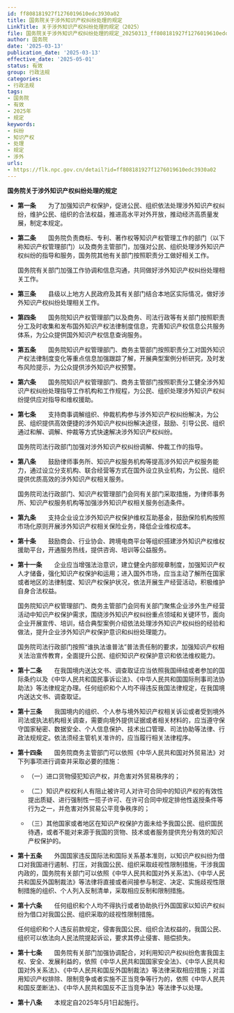 ```yaml
---
id: ff808181927f1276019610edc3930a02
title: 国务院关于涉外知识产权纠纷处理的规定
LinkTitle: 关于涉外知识产权纠纷处理的规定（2025）
file: 国务院关于涉外知识产权纠纷处理的规定_20250313_ff808181927f1276019610edc3930a02.docx
author: 国务院
date: '2025-03-13'
publication_date: '2025-03-13'
effective_date: '2025-05-01'
status: 有效
group: 行政法规
categories:
- 行政法规
tags:
- 国务院
- 有效
- 2025年
- 规定
keywords:
- 纠纷
- 知识产权
- 处理
- 规定
- 涉外
urls:
- https://flk.npc.gov.cn/detail?id=ff808181927f1276019610edc3930a02
---
```


**国务院关于涉外知识产权纠纷处理的规定**

- **第一条**　　为了加强知识产权保护，促进公民、组织依法处理涉外知识产权纠纷，维护公民、组织的合法权益，推进高水平对外开放，推动经济高质量发展，制定本规定。

- **第二条**　　国务院负责商标、专利、著作权等知识产权管理工作的部门（以下称知识产权管理部门）以及商务主管部门，加强对公民、组织处理涉外知识产权纠纷的指导和服务，国务院其他有关部门按照职责分工做好相关工作。

  国务院有关部门加强工作协调和信息沟通，共同做好涉外知识产权纠纷处理相关工作。

- **第三条**　　县级以上地方人民政府及其有关部门结合本地区实际情况，做好涉外知识产权纠纷处理相关工作。

- **第四条**　　国务院知识产权管理部门以及商务、司法行政等有关部门按照职责分工及时收集和发布国外知识产权法律制度信息，完善知识产权信息公共服务体系，为公众提供国外知识产权信息查询服务。

- **第五条**　　国务院知识产权管理部门、商务主管部门按照职责分工对国外知识产权法律制度变化等重点信息加强跟踪了解，开展典型案例分析研究，及时发布风险提示，为公众提供涉外知识产权预警。

- **第六条**　　国务院知识产权管理部门、商务主管部门按照职责分工健全涉外知识产权纠纷处理指导工作机构和工作规程，为公民、组织处理涉外知识产权纠纷提供应对指导和维权援助。

- **第七条**　　支持商事调解组织、仲裁机构参与涉外知识产权纠纷解决，为公民、组织提供高效便捷的涉外知识产权纠纷解决途径，鼓励、引导公民、组织通过和解、调解、仲裁等方式快速解决涉外知识产权纠纷。

  国务院司法行政部门加强对涉外知识产权纠纷调解、仲裁工作的指导。

- **第八条**　　鼓励律师事务所、知识产权服务机构等提高涉外知识产权服务能力，通过设立分支机构、联合经营等方式在国外设立执业机构，为公民、组织提供优质高效的涉外知识产权相关服务。

  国务院司法行政部门、知识产权管理部门会同有关部门采取措施，为律师事务所、知识产权服务机构等加强涉外知识产权相关服务创造条件。

- **第九条**　　支持企业设立涉外知识产权保护维权互助基金，鼓励保险机构按照市场化原则开展涉外知识产权相关保险业务，降低企业维权成本。

- **第十条**　　鼓励商会、行业协会、跨境电商平台等组织搭建涉外知识产权维权援助平台，开通服务热线，提供咨询、培训等公益服务。

- **第十一条**　　企业应当增强法治意识，建立健全内部规章制度，加强知识产权人才储备，强化知识产权保护和运用；进入国外市场，应当主动了解所在国家或者地区的法律制度、知识产权保护状况，依法开展生产经营活动，积极维护自身合法权益。

  国务院知识产权管理部门、商务主管部门会同有关部门聚焦企业涉外生产经营活动中知识产权保护需求，围绕涉外知识产权纠纷重点领域和关键环节，面向企业开展宣传、培训，结合典型案例介绍依法处理涉外知识产权纠纷的经验和做法，提升企业涉外知识产权保护意识和纠纷处理能力。

  国务院司法行政部门按照“谁执法谁普法”普法责任制的要求，加强知识产权相关法治宣传教育，全面提升公民、组织知识产权保护意识和依法维权能力。

- **第十二条**　　在我国境内送达文书、调查取证应当依照我国缔结或者参加的国际条约以及《中华人民共和国民事诉讼法》、《中华人民共和国国际刑事司法协助法》等法律规定办理。任何组织和个人均不得违反我国法律规定，在我国境内送达文书、调查取证。

- **第十三条**　　我国境内的组织、个人参与境外知识产权相关诉讼或者受到境外司法或执法机构相关调查，需要向境外提供证据或者相关材料的，应当遵守保守国家秘密、数据安全、个人信息保护、技术出口管理、司法协助等法律、行政法规规定。依法须经主管机关准许的，应当履行相关法律程序。

- **第十四条**　　国务院商务主管部门可以依照《中华人民共和国对外贸易法》对下列事项进行调查并采取必要的措施：

  - （一）进口货物侵犯知识产权，并危害对外贸易秩序的；

  - （二）知识产权权利人有阻止被许可人对许可合同中的知识产权的有效性提出质疑、进行强制性一揽子许可、在许可合同中规定排他性返授条件等行为之一，并危害对外贸易公平竞争秩序的；

  - （三）其他国家或者地区在知识产权保护方面未给予我国公民、组织国民待遇，或者不能对来源于我国的货物、技术或者服务提供充分有效的知识产权保护的。

- **第十五条**　　外国国家违反国际法和国际关系基本准则，以知识产权纠纷为借口对我国进行遏制、打压，对我国公民、组织采取歧视性限制措施，干涉我国内政的，国务院有关部门可以依照《中华人民共和国对外关系法》、《中华人民共和国反外国制裁法》等法律将直接或者间接参与制定、决定、实施歧视性限制措施的组织、个人列入反制清单，采取相应反制和限制措施。

- **第十六条**　　任何组织和个人均不得执行或者协助执行外国国家以知识产权纠纷为借口对我国公民、组织采取的歧视性限制措施。

  任何组织和个人违反前款规定，侵害我国公民、组织合法权益的，我国公民、组织可以依法向人民法院提起诉讼，要求其停止侵害、赔偿损失。

- **第十七条**　　国务院有关部门加强协调配合，对利用知识产权纠纷危害我国主权、安全、发展利益的，依照《中华人民共和国国家安全法》、《中华人民共和国对外关系法》、《中华人民共和国反外国制裁法》等法律采取相应措施；对滥用知识产权排除、限制竞争或者实施不正当竞争等行为的，依照《中华人民共和国反垄断法》、《中华人民共和国反不正当竞争法》等法律予以处理。

- **第十八条**　　本规定自2025年5月1日起施行。
